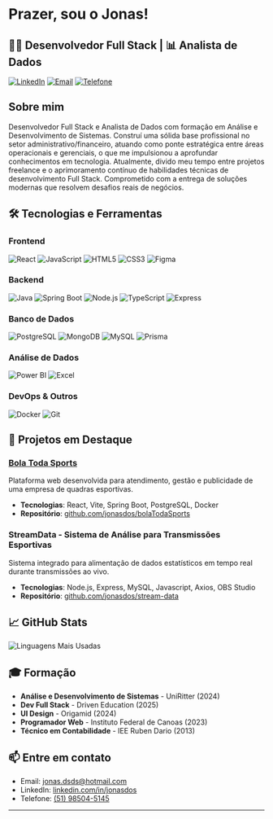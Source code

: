 # Prazer, sou o Jonas!

## 👨‍💻 Desenvolvedor Full Stack | 📊 Analista de Dados

[![LinkedIn](https://img.shields.io/badge/LinkedIn-jonasdos-blue?style=flat-square&logo=linkedin)](https://linkedin.com/in/jonasdos)
[![Email](https://img.shields.io/badge/Email-jonas.dsds%40hotmail.com-red?style=flat-square&logo=microsoft-outlook)](mailto:jonas.dsds@hotmail.com)
[![Telefone](https://img.shields.io/badge/Telefone-(51)%2098504--5145-green?style=flat-square&logo=whatsapp)](tel:+5551985045145)

## Sobre mim

Desenvolvedor Full Stack e Analista de Dados com formação em Análise e Desenvolvimento de Sistemas. 
Construí uma sólida base profissional no setor administrativo/financeiro, atuando como ponte estratégica entre áreas operacionais e gerenciais, o que me impulsionou a aprofundar conhecimentos em tecnologia. 
Atualmente, divido meu tempo entre projetos freelance e o aprimoramento contínuo de habilidades técnicas de desenvolvimento Full Stack. Comprometido com a entrega de soluções modernas que resolvem desafios reais de negócios.

## 🛠️ Tecnologias e Ferramentas

### Frontend
![React](https://img.shields.io/badge/-React-61DAFB?style=flat-square&logo=react&logoColor=black)
![JavaScript](https://img.shields.io/badge/-JavaScript-F7DF1E?style=flat-square&logo=javascript&logoColor=black)
![HTML5](https://img.shields.io/badge/-HTML5-E34F26?style=flat-square&logo=html5&logoColor=white)
![CSS3](https://img.shields.io/badge/-CSS3-1572B6?style=flat-square&logo=css3&logoColor=white)
![Figma](https://img.shields.io/badge/-Figma-F24E1E?style=flat-square&logo=figma&logoColor=white)

### Backend
![Java](https://img.shields.io/badge/java-%23ED8B00.svg?style=for-the-badge&logo=openjdk&logoColor=white)
![Spring Boot](https://img.shields.io/badge/-Spring%20Boot-6DB33F?style=flat-square&logo=spring-boot&logoColor=white)
![Node.js](https://img.shields.io/badge/-Node.js-339933?style=flat-square&logo=node.js&logoColor=white)
![TypeScript](https://img.shields.io/badge/-TypeScript-3178C6?style=flat-square&logo=typescript&logoColor=white)
![Express](https://img.shields.io/badge/-Express-000000?style=flat-square&logo=express&logoColor=white)

### Banco de Dados
![PostgreSQL](https://img.shields.io/badge/-PostgreSQL-336791?style=flat-square&logo=postgresql&logoColor=white)
![MongoDB](https://img.shields.io/badge/-MongoDB-47A248?style=flat-square&logo=mongodb&logoColor=white)
![MySQL](https://img.shields.io/badge/-MySQL-4479A1?style=flat-square&logo=mysql&logoColor=white)
![Prisma](https://img.shields.io/badge/-Prisma-2D3748?style=flat-square&logo=prisma&logoColor=white)

### Análise de Dados
![Power BI](https://img.shields.io/badge/-Power%20BI-F2C811?style=flat-square&logo=power-bi&logoColor=black)
![Excel](https://img.shields.io/badge/-Excel-217346?style=flat-square&logo=microsoft-excel&logoColor=white)

### DevOps & Outros
![Docker](https://img.shields.io/badge/-Docker-2496ED?style=flat-square&logo=docker&logoColor=white)
![Git](https://img.shields.io/badge/-Git-F05032?style=flat-square&logo=git&logoColor=white)

## 🚀 Projetos em Destaque

### [Bola Toda Sports](https://bola-toda-sports.vercel.app/)
Plataforma web desenvolvida para atendimento, gestão e publicidade de uma empresa de quadras esportivas.
- **Tecnologias**: React, Vite, Spring Boot, PostgreSQL, Docker
- **Repositório**: [github.com/jonasdos/bolaTodaSports](https://github.com/jonasdos/bolaTodaSports)

### StreamData - Sistema de Análise para Transmissões Esportivas
Sistema integrado para alimentação de dados estatísticos em tempo real durante transmissões ao vivo.
- **Tecnologias**: Node.js, Express, MySQL, Javascript, Axios, OBS Studio
- **Repositório**: [github.com/jonasdos/stream-data](https://github.com/jonasdos/stream-data)

## 📈 GitHub Stats


![Linguagens Mais Usadas](https://github-readme-stats.vercel.app/api/top-langs/?username=jonasdos&layout=compact&theme=dark)

## 🎓 Formação

- **Análise e Desenvolvimento de Sistemas** - UniRitter (2024)
- **Dev Full Stack** - Driven Education (2025)
- **UI Design** - Origamid (2024)
- **Programador Web** - Instituto Federal de Canoas (2023)
- **Técnico em Contabilidade** - IEE Ruben Dario (2013)

## 📫 Entre em contato

- Email: [jonas.dsds@hotmail.com](mailto:jonas.dsds@hotmail.com)
- LinkedIn: [linkedin.com/in/jonasdos](https://linkedin.com/in/jonasdos)
- Telefone: [(51) 98504-5145](tel:+5551985045145)

---



